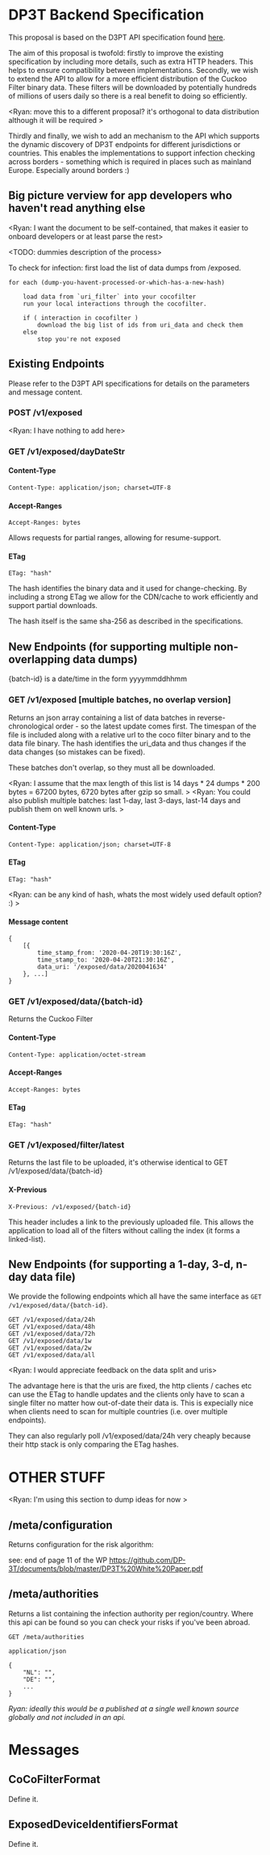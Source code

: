 # DP3T Backend Specification

This proposal is based on the D3PT API specification found [here](https://github.com/DP-3T/dp3t-sdk-backend/blob/develop/documentation/documentation.pdf).

The aim of this proposal is twofold: firstly to improve the existing specification by including more details, such as extra HTTP headers. This helps to ensure compatibility between implementations. Secondly, we wish to extend the API to allow for a more efficient distribution of the Cuckoo Filter binary data. These filters will be downloaded by potentially hundreds of millions of users daily so there is a real benefit to doing so efficiently.

<Ryan: move this to a different proposal? it's orthogonal to data distribution although it will be required >

Thirdly and finally, we wish to add an mechanism to the API which supports the dynamic discovery of DP3T endpoints for different jurisdictions or countries. This enables the implementations to support infection checking across borders - something which is required in places such as mainland Europe. Especially around borders :)


## Big picture verview for app developers who haven't read anything else

<Ryan: I want the document to be self-contained, that makes it easier to onboard developers or at least parse the rest>

<TODO: dummies description of the process>

To check for infection: first load the list of data dumps from /exposed.

	for each (dump-you-havent-processed-or-which-has-a-new-hash)

		load data from `uri_filter` into your cocofilter
		run your local interactions through the cocofilter.

		if ( interaction in cocofilter )
			download the big list of ids from uri_data and check them
		else
			stop you're not exposed

## Existing Endpoints

Please refer to the D3PT API specifications for details on the parameters and message content. 

### POST /v1/exposed

<Ryan: I have nothing to add here>

### GET /v1/exposed/dayDateStr

#### Content-Type

	Content-Type: application/json; charset=UTF-8

#### Accept-Ranges
	
	Accept-Ranges: bytes

Allows requests for partial ranges, allowing for resume-support.

#### ETag

	ETag: "hash"

The hash identifies the binary data and it used for change-checking. By including a strong ETag we allow for the CDN/cache to work efficiently and support partial downloads.

The hash itself is the same sha-256 as described in the specifications.







## New Endpoints (for supporting multiple non-overlapping data dumps)

{batch-id} is a date/time in the form yyyymmddhhmm

### GET /v1/exposed [multiple batches, no overlap version]

Returns an json array containing a list of data batches in reverse-chronological order - so the latest update comes first. The timespan of the file is included along with a relative url to the coco filter binary and to the data file binary. The hash identifies the uri_data and thus changes if the data changes (so mistakes can be fixed).

These batches don't overlap, so they must all be downloaded.

<Ryan: I assume that the max length of this list is 14 days * 24 dumps * 200 bytes = 67200 bytes, 6720 bytes after gzip so small. >
<Ryan: You could also publish multiple batches: last 1-day, last 3-days, last-14 days and publish them on well known urls. >

#### Content-Type

	Content-Type: application/json; charset=UTF-8

#### ETag

	ETag: "hash"

<Ryan: can be any kind of hash, whats the most widely used default option? :) >

#### Message content

	{
		[{
			time_stamp_from: '2020-04-20T19:30:16Z',
			time_stamp_to: '2020-04-20T21:30:16Z',
			data_uri: '/exposed/data/2020041634'
		}, ...]
	}

### GET /v1/exposed/data/{batch-id}

Returns the Cuckoo Filter 

#### Content-Type

	Content-Type: application/octet-stream

#### Accept-Ranges
	
	Accept-Ranges: bytes

#### ETag

	ETag: "hash"

### GET /v1/exposed/filter/latest

Returns the last file to be uploaded, it's otherwise identical to GET /v1/exposed/data/{batch-id}

#### X-Previous
	
	X-Previous: /v1/exposed/{batch-id}

This header includes a link to the previously uploaded file. This allows the application to load all of the filters without calling the index (it forms a linked-list).

## New Endpoints (for supporting a 1-day, 3-d, n-day data file)

We provide the following endpoints which all have the same interface as `GET /v1/exposed/data/{batch-id}`.

	GET /v1/exposed/data/24h
	GET /v1/exposed/data/48h
	GET /v1/exposed/data/72h
	GET /v1/exposed/data/1w
	GET /v1/exposed/data/2w
	GET /v1/exposed/data/all

<Ryan: I would appreciate feedback on the data split and uris>

The advantage here is that the uris are fixed, the http clients / caches etc can use the ETag to handle updates and the clients only have to scan a single filter no matter how out-of-date their data is. This is expecially nice when clients need to scan for multiple countries (i.e. over multiple endpoints).

They can also regularly poll /v1/exposed/data/24h very cheaply because their http stack is only comparing the ETag hashes.

















# OTHER STUFF

<Ryan: I'm using this section to dump ideas for now >



## /meta/configuration

Returns configuration for the risk algorithm:

see: end of page 11 of the WP https://github.com/DP-3T/documents/blob/master/DP3T%20White%20Paper.pdf


## /meta/authorities

Returns a list containing the infection authority per region/country. Where this api can be found so you can check your risks if you've been abroad.

	GET /meta/authorities

	application/json

	{
		"NL": "",
		"DE": "",
		...
	}

*Ryan: ideally this would be a published at a single well known source globally and not included in an api.*

# Messages

## CoCoFilterFormat

Define it.

## ExposedDeviceIdentifiersFormat

Define it.


